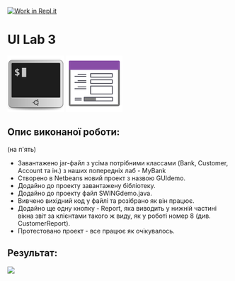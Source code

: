 [![Work in Repl.it](https://classroom.github.com/assets/work-in-replit-14baed9a392b3a25080506f3b7b6d57f295ec2978f6f33ec97e36a161684cbe9.svg)](https://classroom.github.com/online_ide?assignment_repo_id=2802509&assignment_repo_type=AssignmentRepo)
# UI Lab 3
![](terminal-icon.png)
![](gui-icon.png)
## Опис виконаної роботи: 
(на п'ять)  
* Завантажено jar-файл з усіма потрібними классами (Bank, Customer, Account та ін.) з наших попередніх лаб - MyBank
* Створено в Netbeans новий проект з назвою GUIdemo.
* Додайно до проекту завантажену бібліотеку.
* Додайно до проекту файл SWINGdemo.java.
* Вивчено вихідний код у файлі та розібрано як він працює.
* Додайно ще одну кнопку - Report, яка виводить у нижній частині вікна звіт за клієнтами такого ж виду, як у роботі номер 8 (див. CustomerReport).
* Протестовано проект - все працює як очікувалось.
## Результат:
![](screen.png)
